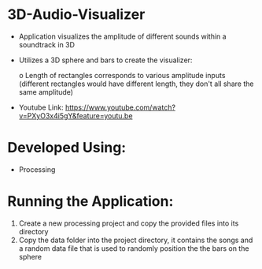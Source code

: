 # 3D-Audio-Visualizer
* Application visualizes the amplitude of different sounds within a soundtrack in 3D

* Utilizes a 3D sphere and bars to create the visualizer:

     o Length of rectangles corresponds to various amplitude inputs (different rectangles would have different length, they don't all share the same amplitude)

* Youtube Link: https://www.youtube.com/watch?v=PXyO3x4i5gY&feature=youtu.be 

# Developed Using:
   - Processing

# Running the Application:
   1. Create a new processing project and copy the provided files into its directory
   2. Copy the data folder into the project directory, it contains the songs and a random data file that is used to randomly position the the bars on the sphere
